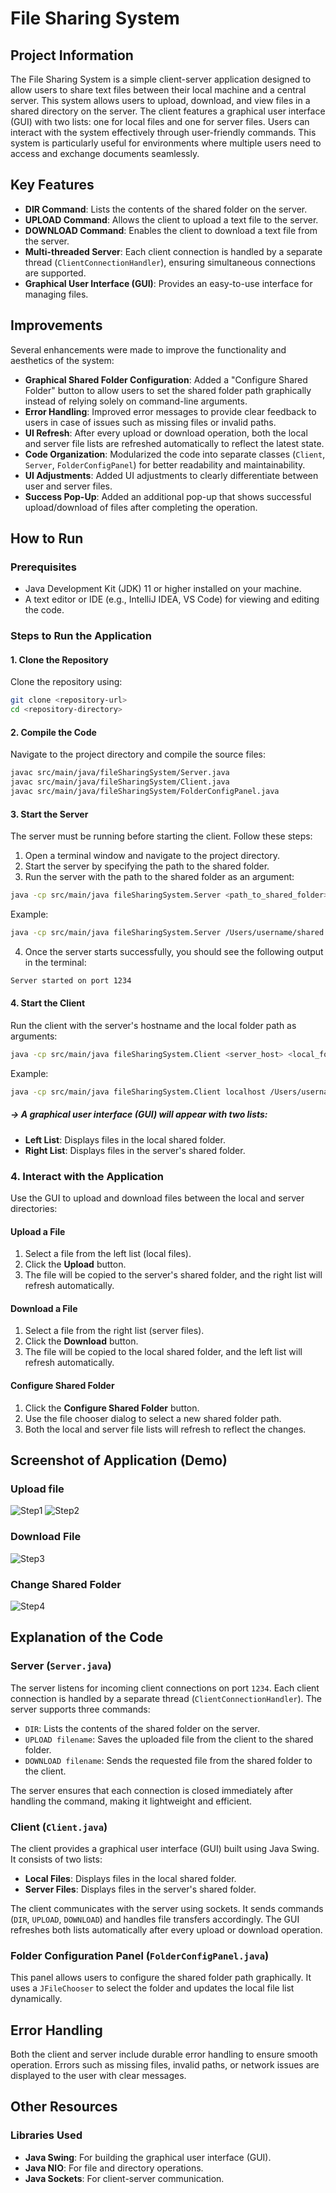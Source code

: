 # File Sharing System

## Project Information
The File Sharing System is a simple client-server application designed to allow users to share text files between their local machine and a central server. This system allows users to upload, download, and view files in a shared directory on the server. The client features a graphical user interface (GUI) with two lists: one for local files and one for server files. Users can interact with the system effectively through user-friendly commands. This system is particularly useful for environments where multiple users need to access and exchange documents seamlessly.

## Key Features
- **DIR Command**: Lists the contents of the shared folder on the server.
- **UPLOAD Command**: Allows the client to upload a text file to the server.
- **DOWNLOAD Command**: Enables the client to download a text file from the server.
- **Multi-threaded Server**: Each client connection is handled by a separate thread (`ClientConnectionHandler`), ensuring simultaneous connections are supported.
- **Graphical User Interface (GUI)**: Provides an easy-to-use interface for managing files.

## Improvements  
Several enhancements were made to improve the functionality and aesthetics of the system:

- **Graphical Shared Folder Configuration**: Added a "Configure Shared Folder" button to allow users to set the shared folder path graphically instead of relying solely on command-line arguments.  
- **Error Handling**: Improved error messages to provide clear feedback to users in case of issues such as missing files or invalid paths.  
- **UI Refresh**: After every upload or download operation, both the local and server file lists are refreshed automatically to reflect the latest state.  
- **Code Organization**: Modularized the code into separate classes (`Client`, `Server`, `FolderConfigPanel`) for better readability and maintainability.  
- **UI Adjustments**: Added UI adjustments to clearly differentiate between user and server files. 
- **Success Pop-Up**: Added an additional pop-up that shows successful upload/download of files after completing the operation.  


## How to Run
### Prerequisites
- Java Development Kit (JDK) 11 or higher installed on your machine.
- A text editor or IDE (e.g., IntelliJ IDEA, VS Code) for viewing and editing the code.

### Steps to Run the Application
#### 1. Clone the Repository
Clone the repository using:

```bash
git clone <repository-url>
cd <repository-directory>
```

#### 2. Compile the Code
Navigate to the project directory and compile the source files:

```bash
javac src/main/java/fileSharingSystem/Server.java
javac src/main/java/fileSharingSystem/Client.java
javac src/main/java/fileSharingSystem/FolderConfigPanel.java
```

#### 3. Start the Server
The server must be running before starting the client. Follow these steps:
1. Open a terminal window and navigate to the project directory.
2. Start the server by specifying the path to the shared folder.
3. Run the server with the path to the shared folder as an argument:

```bash
java -cp src/main/java fileSharingSystem.Server <path_to_shared_folder>
```

Example:

```bash
java -cp src/main/java fileSharingSystem.Server /Users/username/shared
```
4. Once the server starts successfully, you should see the following output in the terminal:
```bash
Server started on port 1234
```

#### 4. Start the Client
Run the client with the server's hostname and the local folder path as arguments:

```bash
java -cp src/main/java fileSharingSystem.Client <server_host> <local_folder_path>
```

Example:

```bash
java -cp src/main/java fileSharingSystem.Client localhost /Users/username/local
```
##### -> A graphical user interface (GUI) will appear with two lists:
- **Left List**: Displays files in the local shared folder.
- **Right List**: Displays files in the server's shared folder.

### 4. Interact with the Application
Use the GUI to upload and download files between the local and server directories:

#### **Upload a File**
1. Select a file from the left list (local files).
2. Click the **Upload** button.
3. The file will be copied to the server's shared folder, and the right list will refresh automatically.

#### **Download a File**
1. Select a file from the right list (server files).
2. Click the **Download** button.
3. The file will be copied to the local shared folder, and the left list will refresh automatically.

#### **Configure Shared Folder**
1. Click the **Configure Shared Folder** button.
2. Use the file chooser dialog to select a new shared folder path.
3. Both the local and server file lists will refresh to reflect the changes.

## Screenshot of Application (Demo)
### Upload file
![Step1](images/pic1.png)
![Step2](images/pic2.png)
### Download File
![Step3](images/pic3.png)
### Change Shared Folder
![Step4](images/pic4.png)

## Explanation of the Code
### Server (`Server.java`)
The server listens for incoming client connections on port `1234`. Each client connection is handled by a separate thread (`ClientConnectionHandler`). The server supports three commands:

- `DIR`: Lists the contents of the shared folder on the server.
- `UPLOAD filename`: Saves the uploaded file from the client to the shared folder.
- `DOWNLOAD filename`: Sends the requested file from the shared folder to the client.

The server ensures that each connection is closed immediately after handling the command, making it lightweight and efficient.

### Client (`Client.java`)
The client provides a graphical user interface (GUI) built using Java Swing. It consists of two lists:

- **Local Files**: Displays files in the local shared folder.
- **Server Files**: Displays files in the server's shared folder.

The client communicates with the server using sockets. It sends commands (`DIR`, `UPLOAD`, `DOWNLOAD`) and handles file transfers accordingly. The GUI refreshes both lists automatically after every upload or download operation.

### Folder Configuration Panel (`FolderConfigPanel.java`)
This panel allows users to configure the shared folder path graphically. It uses a `JFileChooser` to select the folder and updates the local file list dynamically.

## Error Handling
Both the client and server include durable error handling to ensure smooth operation. Errors such as missing files, invalid paths, or network issues are displayed to the user with clear messages.

## Other Resources
### Libraries Used
- **Java Swing**: For building the graphical user interface (GUI).
- **Java NIO**: For file and directory operations.
- **Java Sockets**: For client-server communication.

